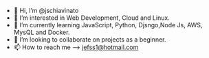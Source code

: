 - 👋 Hi, I’m @jschiavinato
- 👀 I’m interested in Web Development, Cloud and Linux.
- 🌱 I’m currently learning JavaScript, Python, Djsngo,Node Js, AWS, MysQL and Docker.
- 💞️ I’m looking to collaborate on projects as a beginner.
- 📫 How to reach me --> jefss1@hotmail.com

<!---
jschiavinato/jschiavinato is a ✨ special ✨ repository because its `README.md` (this file) appears on your GitHub profile.
You can click the Preview link to take a look at your changes.
--->
